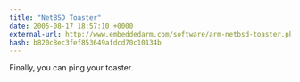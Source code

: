 ```yaml
---
title: "NetBSD Toaster"
date: 2005-08-17 18:57:10 +0000
external-url: http://www.embeddedarm.com/software/arm-netbsd-toaster.php
hash: b820c8ec3fef853649afdcd70c10134b
---
```


Finally, you can ping your toaster.
